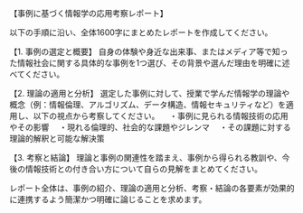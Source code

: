 【事例に基づく情報学の応用考察レポート】

以下の手順に沿い、全体1600字にまとめたレポートを作成してください。

【1. 事例の選定と概要】
自身の体験や身近な出来事、またはメディア等で知った情報社会に関する具体的な事例を1つ選び、その背景や選んだ理由を明確に述べてください。

【2. 理論の適用と分析】
選定した事例に対して、授業で学んだ情報学の理論や概念（例：情報倫理、アルゴリズム、データ構造、情報セキュリティなど）を適用し、以下の視点から考察してください。
　・事例に見られる情報技術の応用やその影響
　・現れる倫理的、社会的な課題やジレンマ
　・その課題に対する理論的解釈と可能な解決策

【3. 考察と結論】
理論と事例の関連性を踏まえ、事例から得られる教訓や、今後の情報技術との付き合い方について自らの見解をまとめてください。

レポート全体は、事例の紹介、理論の適用と分析、考察・結論の各要素が効果的に連携するよう簡潔かつ明確に論じることを求めます。